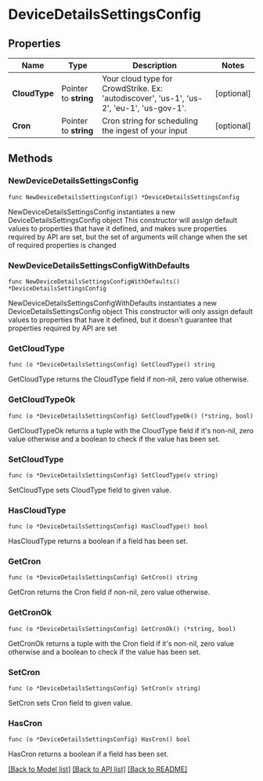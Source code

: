 # DeviceDetailsSettingsConfig

## Properties

Name | Type | Description | Notes
------------ | ------------- | ------------- | -------------
**CloudType** | Pointer to **string** | Your cloud type for CrowdStrike. Ex: &#39;autodiscover&#39;, &#39;us-1&#39;, &#39;us-2&#39;, &#39;eu-1&#39;, &#39;us-gov-1&#39;. | [optional] 
**Cron** | Pointer to **string** | Cron string for scheduling the ingest of your input | [optional] 

## Methods

### NewDeviceDetailsSettingsConfig

`func NewDeviceDetailsSettingsConfig() *DeviceDetailsSettingsConfig`

NewDeviceDetailsSettingsConfig instantiates a new DeviceDetailsSettingsConfig object
This constructor will assign default values to properties that have it defined,
and makes sure properties required by API are set, but the set of arguments
will change when the set of required properties is changed

### NewDeviceDetailsSettingsConfigWithDefaults

`func NewDeviceDetailsSettingsConfigWithDefaults() *DeviceDetailsSettingsConfig`

NewDeviceDetailsSettingsConfigWithDefaults instantiates a new DeviceDetailsSettingsConfig object
This constructor will only assign default values to properties that have it defined,
but it doesn't guarantee that properties required by API are set

### GetCloudType

`func (o *DeviceDetailsSettingsConfig) GetCloudType() string`

GetCloudType returns the CloudType field if non-nil, zero value otherwise.

### GetCloudTypeOk

`func (o *DeviceDetailsSettingsConfig) GetCloudTypeOk() (*string, bool)`

GetCloudTypeOk returns a tuple with the CloudType field if it's non-nil, zero value otherwise
and a boolean to check if the value has been set.

### SetCloudType

`func (o *DeviceDetailsSettingsConfig) SetCloudType(v string)`

SetCloudType sets CloudType field to given value.

### HasCloudType

`func (o *DeviceDetailsSettingsConfig) HasCloudType() bool`

HasCloudType returns a boolean if a field has been set.

### GetCron

`func (o *DeviceDetailsSettingsConfig) GetCron() string`

GetCron returns the Cron field if non-nil, zero value otherwise.

### GetCronOk

`func (o *DeviceDetailsSettingsConfig) GetCronOk() (*string, bool)`

GetCronOk returns a tuple with the Cron field if it's non-nil, zero value otherwise
and a boolean to check if the value has been set.

### SetCron

`func (o *DeviceDetailsSettingsConfig) SetCron(v string)`

SetCron sets Cron field to given value.

### HasCron

`func (o *DeviceDetailsSettingsConfig) HasCron() bool`

HasCron returns a boolean if a field has been set.


[[Back to Model list]](../README.md#documentation-for-models) [[Back to API list]](../README.md#documentation-for-api-endpoints) [[Back to README]](../README.md)


